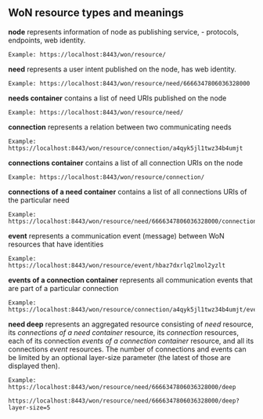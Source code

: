 ## WoN resource types and meanings

  **node** represents information of node as publishing service, - protocols, endpoints, web identity.
    
    Example: https://localhost:8443/won/resource/

  **need** represents a user intent published on the node, has web identity.
    
    Example: https://localhost:8443/won/resource/need/6666347806036328000
    
  **needs container** contains a list of need URIs published on the node
    
    Example: https://localhost:8443/won/resource/need/

  **connection** represents a relation between two communicating needs
    
    Example: https://localhost:8443/won/resource/connection/a4qyk5jl1twz34b4umjt
    
  **connections container** contains a list of all connection URIs on the node
    
    Example: https://localhost:8443/won/resource/connection/

  **connections of a need container** contains a list of all connections URIs of the particular need
  
    Example: https://localhost:8443/won/resource/need/6666347806036328000/connections/

  **event** represents a communication event (message) between WoN resources that have identities 
  
    Example: https://localhost:8443/won/resource/event/hbaz7dxrlq2lmol2yzlt
    
  **events of a connection container** represents all communication events that are part of a particular connection
  
    Example: https://localhost:8443/won/resource/connection/a4qyk5jl1twz34b4umjt/events/
    
  **need deep** represents an aggregated resource consisting of *need* resource, its *connections of a need container* resource, its *connection* resources, each of its connection *events of a connection container* resource, and all its connections *event* resources. The number of connections and events can be limited by an optional layer-size parameter (the latest of those are displayed then).
  
    Example: https://localhost:8443/won/resource/need/6666347806036328000/deep
             https://localhost:8443/won/resource/need/6666347806036328000/deep?layer-size=5
